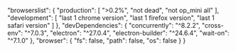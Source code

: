   "browserslist": {
    "production": [
      ">0.2%",
      "not dead",
      "not op_mini all"
    ],
    "development": [
      "last 1 chrome version",
      "last 1 firefox version",
      "last 1 safari version"
    ]
  },
  "devDependencies": {
    "concurrently": "^8.2.2",
    "cross-env": "^7.0.3",
    "electron": "^27.0.4",
    "electron-builder": "^24.6.4",
    "wait-on": "^7.1.0"
  },
  "browser": {
    "fs": false,
    "path": false,
    "os": false
  }
}